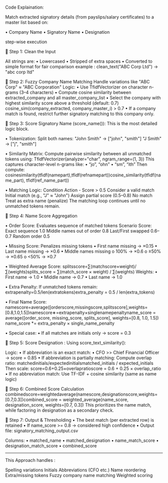 Code Explaination:

Match extracted signatory details (from payslips/salary certificates) to a master list based on:

•	Company Name
•	Signatory Name
•	Designation


step-wise execution

🔹 Step 1: Clean the Input

  All strings are:
  •	Lowercased
  •	Stripped of extra spaces
  •	Converted to simple format for fair comparison
    example : clean_text("ABC Corp Ltd") → "abc corp ltd"

🔹 Step 2: Fuzzy Company Name Matching
    Handle variations like "ABC Corp" ≈ "ABC Corporation"
    Logic:
  • Use TfidfVectorizer on character n-grams (3–4 characters)
  • Compute cosine similarity between extracted_company and all master_company_list
  • Select the company with highest similarity score above a threshold (default: 0.7)
    cosine_sim(company_extracted, company_master_i) > 0.7
  • If a company match is found, restrict further signatory matching to this company only.

🔹 Step 3: Score Signatory Name (score_name()): This is the most detailed logic block.

   • Tokenization:
    Split both names:
    "John Smith" → ["john", "smith"]
    "J Smith"    → ["j", "smith"]

   • Similarity Matrix:
    Compute pairwise similarity between all unmatched tokens using:
    TfidfVectorizer(analyzer="char", ngram_range=(1, 3))
    This captures character-level n-grams like:
    •	“jo”, “ohn”
    •	“sm”, “ith”
    Then compute:
    cosinesimilarity(tfidf(namepart),tfidf(refnamepart))cosine_similarity(tfidf(name_part), tfidf(ref_name_part)) 


   • Matching Logic:
     Condition	Action - Score > 0.5	Consider a valid match
     Initial match (e.g., "J" ≈ "John")	Assign partial score (0.5–0.8)
     No match	Treat as extra name (penalize)
     The matching loop continues until no unmatched tokens remain.


🔹 Step 4: Name Score Aggregation

 • Order Score:
   Evaluates sequence of matched tokens
   Scenario	Score:
    Exact sequence	1.0
    Middle names out of order	0.8
    Last/First swapped	0.6–0.7
    Random order	0.5


 • Missing Score: Penalizes missing tokens
    •	First name missing → ×0.15
    •	Last name missing → ×0.6
    •	Middle names missing
    o	100% → ×0.6
    o	≥50% → ×0.65
    o	<50% → ×0.7

 • Weighted Average Score:
    splitsscore=∑(matchscore×weight)/∑(weights)splits_score = ∑(match_score × weight) / ∑(weights) 
    Weights:
    •	First name → 1.0
    •	Middle name → 0.7
    •	Last name → 1.0

• Extra Penalty:
  If unmatched tokens remain:
  extrapenalty=0.5/len(extratokens)extra_penalty = 0.5 / len(extra_tokens) 

 • Final Name Score:
  namescore=average([orderscore,missingscore,splitsscore],weights=[0.8,1.0,1.5])namescore∗=extrapenalty×singlenamepenaltyname_score = average([order_score, missing_score, splits_score], weights=[0.8, 1.0, 1.5]) name_score *= extra_penalty × single_name_penalty 

• Special case:
   •	If all matches are initials only → score = 0.3



🔹 Step 5: Score Designation : Using score_text_similarity():

  Logic:
    •	If abbreviation is an exact match:
    •	CFO >> Chief Financial Officer → score = 0.85
    •	If abbreviation is partially matching: Compute overlap ratio:
    matchedinitials/expectedinitialsmatched_initials / expected_initials 
    Then scale:  score=0.6+0.25×overlapratioscore = 0.6 + 0.25 × overlap_ratio
    •	If no abbreviation match: Use TF-IDF + cosine similarity (same as name logic)



🔹 Step 6: Combined Score Calculation
    combinedscore=weightedaverage(namescore,designationscore,weights=[0.7,0.3])combined_score = weighted_average(name_score, designation_score, weights=[0.7, 0.3]) 
    This prioritizes the name match, while factoring in designation as a secondary check.


🔹 Step 7: Output & Thresholding
    •	The best match (per extracted row) is retained
    •	If name_score >= 0.8 → considered high confidence
    •	Output file: signatory_matching_output.csv

Columns:
•	matched_name
•	matched_designation
•	name_match_score
•	designation_match_score
•	combined_score

________________________________________

This Approach handles :

Spelling variations
Initials
Abbreviations (CFO etc.)
Name reordering
Extra/missing tokens
Fuzzy company name matching
Weighted scoring
